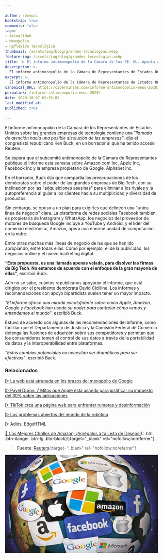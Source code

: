 ```yaml
---

author: rosepac
bootstrap: true
comments: false
tags:
- Actualidad
- Monopolio
- Reflexión Tecnológica
thumbnail: /assets/img/blog/grandes-tecnologias.webp
feature-img: /assets/img/blog/grandes-tecnologias.webp
title: '▷ El informe antimonopolio de la Cámara de los EE. UU. Apunta a la disolución de las grandes empresas tecnológicas'
description: >-
  El informe antimonopolio de la Cámara de Representantes de Estados Unidos sobre las grandes empresas de tecnología contiene una "llamada apenas velada para disolver" las empresas, dijo el congresista republicano Ken Buck en un borrador de respuesta visto por Reuters.
excerpt: >-
  El informe antimonopolio de la Cámara de Representantes de Estados Unidos sobre las grandes empresas de tecnología contiene una "llamada apenas velada para disolver" las empresas, dijo el congresista republicano Ken Buck en un borrador de respuesta visto por Reuters.
canonical_URL: https://ciberninjas.com/informe-antimonopolio-eeuu-2020/
permalink: /informe-antimonopolio-eeuu-2020/
date: 2020-10-07 08:35:02
last_modified_at: 
published: true

---
```


El informe antimonopolio de la Cámara de los Representantes de Estados Unidos sobre las grandes empresas de tecnología contiene una *"llamada de atención hacía una posible disolución de las empresas"*, dijo el congresista republicano Ken Buck, en un borrador al que ha tenido acceso Reuters.

Se espera que el subcomité antimonopolio de la Cámara de Representantes publique el informe esta semana sobre Amazon.com Inc, Apple Inc, Facebook Inc y la empresa propietario de Google, Alphabet Inc.

En el borrador, Buck dijo que compartía las preocupaciones de los demócratas sobre el poder de las grandes empresas de Big Tech, con su inclinación por las "adquisiciones asesinas" para eliminar a los rivales y la autopreferencia al guiar a los clientes hacia su multiplicidad y diversidad de productos.

Sin embargo, se opuso a un plan para exigirles que delineen una "única línea de negocio" clara. La plataforma de redes sociales Facebook también es propietaria de Instagram y WhatsApp, los negocios del proveedor de motores de búsqueda Google incluye a YouTube y Android, y el líder del comercio electrónico, Amazon, opera una enorme unidad de computación en la nube.

Entre otras muchas más líneas de negocio de las que se han ido apropiando, entre todas ellas. Como por ejemplo, el de la publicidad, los negocios online y el nuevo marketing digital.

**“Esta propuesta, es una llamada apenas velada, para disolver las firmas de Big Tech. No estamos de acuerdo con el enfoque de la gran mayoría de ellas”**, escribió Buck.

Aún no se sabe, cuántos republicanos apoyarán el informe, que está dirigido por el presidente demócrata David Cicilline. Los informes y recomendaciones con apoyo bipartidista suelen tener un mayor impacto.

*"El informe ofrece una mirada escalofriante sobre cómo Apple, Amazon, Google y Facebook han usado su poder para controlar cómo vemos y entendemos el mundo"*, escribió Buck.

Estuvo de acuerdo con algunas de las recomendaciones del informe, como facilitar que el Departamento de Justicia y la Comisión Federal de Comercio detenga las fusiones de adquisión sobre sus competidores y permitan que los consumidores tomen el control de sus datos a través de la portabilidad de datos y la interoperabilidad entre plataformas.

*“Estos cambios potenciales no necesitan ser dramáticos para ser efectivos”*, escribió Buck.

### **Relacionados** <!-- omit in toc -->

[▷ La web está atrapada en los brazos del monopolio de Google](https://ciberninjas.com/la-web-es-de-google/)

[▷ Pavel Durov: 7 Mitos que Apple está usando para justificar su impuesto del 30% sobre las aplicaciones](https://ciberninjas.com/apple-7-mitos/)

[▷ TikTok crea una página web para enfrentar rumores y desinformación](https://ciberninjas.com/tiktok-crea-web-contra-desinformacion/)

[▷ Los problemas abiertos del mundo de la robótica](https://ciberninjas.com/problemas-del-campo-de-la-robotica/)

[▷ Adiós, EdgeHTML](https://ciberninjas.com/adios-edgehtml/)

[🛒 Los Mejores Chollos de Amazon, ¡Agrégalos a tu Lista de Deseos!](/amazon/ "Los Mejores Chollos de Amazon, Ofertas Flash, Black Monday y Amazon Prime Day"){: .btn .btn-danger .btn-lg .btn-block}{:target="_blank" rel="nofollow,noreferrer"}

> **Fuente**: [Reuters](https://www.reuters.com/article/us-usa-tech-antitrust/u-s-houses-antitrust-report-hints-at-break-up-of-big-tech-firms-lawmaker-idUSKBN26R0EK "Períodico online Reuters"){:target="_blank" rel="nofollow,noreferrer"}

![El informe antimonopolio de la Cámara de los EE. UU. Apunta a la disolución de las grandes empresas tecnológicas](/assets/img/blog/grandes-tecnologias.webp "El informe antimonopolio de la Cámara de los EE. UU. Apunta a la disolución de las grandes empresas tecnológicas")